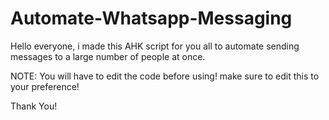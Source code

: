 # Automate-Whatsapp-Messaging

Hello everyone, i made this AHK script for you all to automate sending messages to a large number of people at once.

NOTE: You will have to edit the code before using! make sure to edit this to your preference!

Thank You!
